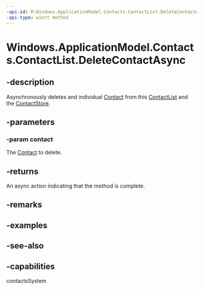 ```yaml
---
-api-id: M:Windows.ApplicationModel.Contacts.ContactList.DeleteContactAsync(Windows.ApplicationModel.Contacts.Contact)
-api-type: winrt method
---
```


<!-- Method syntax
public Windows.Foundation.IAsyncAction DeleteContactAsync(Windows.ApplicationModel.Contacts.Contact contact)
-->

# Windows.ApplicationModel.Contacts.ContactList.DeleteContactAsync

## -description
Asynchronously deletes and individual [Contact](contact.md) from this [ContactList](contactlist.md) and the [ContactStore](contactstore.md).

## -parameters
### -param contact
The [Contact](contact.md) to delete.

## -returns
An async action indicating that the method is complete.

## -remarks

## -examples

## -see-also

## -capabilities
contactsSystem
